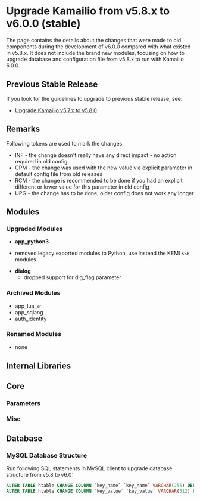 # Upgrade Kamailio from v5.8.x to v6.0.0 (stable)

The page contains the details about the changes that were made to old
components during the development of v6.0.0 compared with what existed
in v5.8.x. It does not include the brand new modules, focusing on how to
upgrade database and configuration file from v5.8.x to run with Kamailio
6.0.0.

## Previous Stable Release

If you look for the guidelines to upgrade to previous stable release,
see:

- [Upgrade Kamailio v5.7.x to v5.8.0](5.7.x-to-5.8.0.md)

## Remarks

Following tokens are used to mark the changes:

- INF - the change doesn't really have any direct impact - no action
    required in old config
- CPM - the change was used with the new value via explicit parameter
    in default config file from old releases
- RCM - the change is recommended to be done if you had an explicit
    different or lower value for this parameter in old config
- UPG - the change has to be done, older config does not work any
    longer

## Modules

### Upgraded Modules

-  **app_python3**
  * removed legacy exported modules to Python, use instead the KEMI `KSR` modules

- **dialog**
  * dropped support for dlg_flag parameter

### Archived Modules

- app_lua_sr
- app_sqlang
- auth_identity

### Renamed Modules

- none

## Internal Libraries

## Core

### Parameters

### Misc

## Database

### MySQL Database Structure

Run following SQL statements in MySQL client to upgrade database
structure from v5.8 to v6.0:

``` sql
ALTER TABLE htable CHANGE COLUMN `key_name` `key_name` VARCHAR(256) DEFAULT '' NOT NULL; -- # was VARCHAR(64) DEFAULT '' NOT NULL
ALTER TABLE htable CHANGE COLUMN `key_value` `key_value` VARCHAR(512) DEFAULT '' NOT NULL; -- # was VARCHAR(128) DEFAULT '' NOT NULL
```
